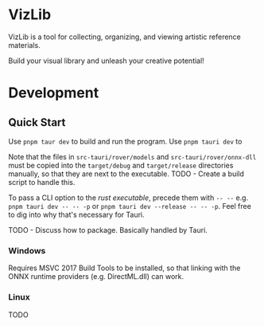 # VizLib

VizLib is a tool for collecting, organizing, and viewing artistic reference materials. 

Build your visual library and unleash your creative potential!


# Development

## Quick Start

Use `pnpm taur dev` to build and run the program. Use `pnpm tauri dev` to 

Note that the files in `src-tauri/rover/models` and `src-tauri/rover/onnx-dll` must be copied into the `target/debug` and `target/release` directories manually, so that they are next to the executable. TODO - Create a build script to handle this.

To pass a CLI option to the *rust executable*, precede them with `-- --` e.g. `pnpm tauri dev -- -- -p` or `pnpm tauri dev --release -- -- -p`. Feel free to dig into why that's necessary for Tauri.

TODO - Discuss how to package. Basically handled by Tauri.

### Windows

Requires MSVC 2017 Build Tools to be installed, so that linking with the ONNX runtime providers (e.g. DirectML.dll) can work.

### Linux

TODO
